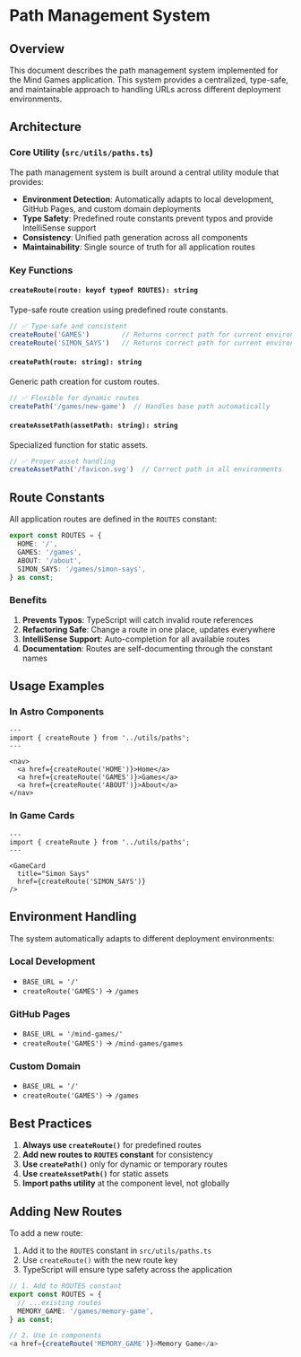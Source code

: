 # Path Management System

## Overview

This document describes the path management system implemented for the Mind Games application. This system provides a centralized, type-safe, and maintainable approach to handling URLs across different deployment environments.

## Architecture

### Core Utility (`src/utils/paths.ts`)

The path management system is built around a central utility module that provides:

- **Environment Detection**: Automatically adapts to local development, GitHub Pages, and custom domain deployments
- **Type Safety**: Predefined route constants prevent typos and provide IntelliSense support
- **Consistency**: Unified path generation across all components
- **Maintainability**: Single source of truth for all application routes

### Key Functions

#### `createRoute(route: keyof typeof ROUTES): string`
Type-safe route creation using predefined route constants.

```typescript
// ✅ Type-safe and consistent
createRoute('GAMES')        // Returns correct path for current environment
createRoute('SIMON_SAYS')   // Returns correct path for current environment
```

#### `createPath(route: string): string`
Generic path creation for custom routes.

```typescript
// ✅ Flexible for dynamic routes
createPath('/games/new-game')  // Handles base path automatically
```

#### `createAssetPath(assetPath: string): string`
Specialized function for static assets.

```typescript
// ✅ Proper asset handling
createAssetPath('/favicon.svg')  // Correct path in all environments
```

## Route Constants

All application routes are defined in the `ROUTES` constant:

```typescript
export const ROUTES = {
  HOME: '/',
  GAMES: '/games',
  ABOUT: '/about',
  SIMON_SAYS: '/games/simon-says',
} as const;
```

### Benefits

1. **Prevents Typos**: TypeScript will catch invalid route references
2. **Refactoring Safe**: Change a route in one place, updates everywhere
3. **IntelliSense Support**: Auto-completion for all available routes
4. **Documentation**: Routes are self-documenting through the constant names

## Usage Examples

### In Astro Components

```astro
---
import { createRoute } from '../utils/paths';
---

<nav>
  <a href={createRoute('HOME')}>Home</a>
  <a href={createRoute('GAMES')}>Games</a>
  <a href={createRoute('ABOUT')}>About</a>
</nav>
```

### In Game Cards

```astro
---
import { createRoute } from '../utils/paths';
---

<GameCard 
  title="Simon Says"
  href={createRoute('SIMON_SAYS')}
/>
```

## Environment Handling

The system automatically adapts to different deployment environments:

### Local Development
- `BASE_URL = '/'`
- `createRoute('GAMES')` → `/games`

### GitHub Pages
- `BASE_URL = '/mind-games/'`
- `createRoute('GAMES')` → `/mind-games/games`

### Custom Domain
- `BASE_URL = '/'`
- `createRoute('GAMES')` → `/games`


## Best Practices

1. **Always use `createRoute()`** for predefined routes
2. **Add new routes to `ROUTES` constant** for consistency
3. **Use `createPath()`** only for dynamic or temporary routes
4. **Use `createAssetPath()`** for static assets
5. **Import paths utility** at the component level, not globally

## Adding New Routes

To add a new route:

1. Add it to the `ROUTES` constant in `src/utils/paths.ts`
2. Use `createRoute()` with the new route key
3. TypeScript will ensure type safety across the application

```typescript
// 1. Add to ROUTES constant
export const ROUTES = {
  // ...existing routes
  MEMORY_GAME: '/games/memory-game',
} as const;

// 2. Use in components
<a href={createRoute('MEMORY_GAME')}>Memory Game</a>
```